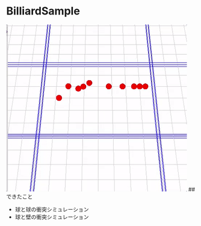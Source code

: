 # BilliardSample
![サンプル](https://github.com/ShirakawaYoshimaru/BilliardSample/raw/master/OpenGL_billiards/sample.gif)
##できたこと

- 球と球の衝突シミュレーション
- 球と壁の衝突シミュレーション
